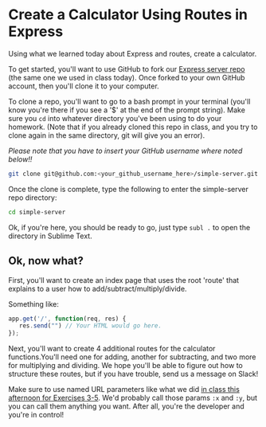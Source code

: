 # Create a Calculator Using Routes in Express

Using what we learned today about Express and routes, create a calculator.

To get started, you'll want to use GitHub to fork our [Express server repo](https://github.com/sf-wdi-17/simple-server) (the same one we used in class today). Once forked to your own GitHub account, then you'll clone it to your computer.

To clone a repo, you'll want to go to a bash prompt in your terminal (you'll know you're there if you see a '$' at the end of the prompt string). Make sure you `cd` into whatever directory you've been using to do your homework. (Note that if you already cloned this repo in class, and you try to clone again in the same directory, git will give you an error).

*Please note that you have to insert your GitHub username where noted below!!*

```bash
git clone git@github.com:<your_github_username_here>/simple-server.git
```

Once the clone is complete, type the following to enter the simple-server repo directory:

```bash
cd simple-server
```

Ok, if you're here, you should be ready to go, just type `subl .` to open the directory in Sublime Text.

## Ok, now what?

First, you'll want to create an index page that uses the root 'route' that explains to a user how to add/subtract/multiply/divide.

Something like:
```js
app.get('/', function(req, res) {
   res.send("") // Your HTML would go here. 
});
```

Next, you'll want to create 4 additional routes for the calculator functions.You'll need one for adding, another for subtracting, and two more for multiplying and dividing. We hope you'll be able to figure out how to structure these routes, but if you have trouble, send us a message on Slack!

Make sure to use named URL parameters like what we did [in class this afternoon for Exercises 3-5]( ../../../lectures/week-03/_1_monday/dusk/README.md). We'd probably call those params `:x` and `:y`, but you can call them anything you want. After all, you're the developer and you're in control!




